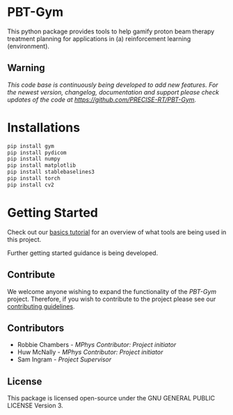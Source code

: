 # PBT-Gym
This python package provides tools to help gamify proton beam therapy treatment planning for applications in (a) reinforcement learning (environment).

## Warning
*This code base is continuously being developed to add new features. For the newest version, changelog, documentation and support please check updates of the code at https://github.com/PRECISE-RT/PBT-Gym.*

# Installations
```bash
pip install gym
pip install pydicom
pip install numpy
pip install matplotlib
pip install stablebaselines3
pip install torch
pip install cv2
```

# Getting Started
Check out our [basics tutorial](https://github.com/PRECISE-RT/PBT-Gym/blob/main/basicsTutorial.ipynb) for an overview of what tools are being used in this project.

Further getting started guidance is being developed.

## Contribute
We welcome anyone wishing to expand the functionality of the *PBT-Gym* project. Therefore, if you wish to contribute to the project please see our [contributing guidelines](https://github.com/PRECISE-RT/PBT-Gym/blob/main/CONTRIBUTING.md).

## Contributors
- Robbie Chambers - *MPhys Contributor: Project initiator*
- Huw McNally - *MPhys Contributor: Project initiator*
- Sam Ingram - *Project Supervisor*

## License
This package is licensed open-source under the GNU GENERAL PUBLIC LICENSE Version 3.
